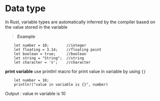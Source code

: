 # Data type
In Rust, variable types are automatically inferred by the compiler based on the value stored in the variable

> **Example**
```
    let number = 10;        //integer
    let floating = 3.14;    //floating point
    let boolean = true;     //boolean
    let string = "String";  //string
    let character = '♀';    //character
```

**print variable**
use println! macro for print value in variable by using ```{}```
```
    let number = 10;
    println!("value in variable is {}", number)
```
Output : value in variable is 10



